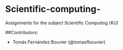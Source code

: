 # Scientific-computing-

Assignments for the subject Scientific Computing (KU)

##Contributors:
 - Tomás Fernández Bouvier (@tomasfbouvier)
